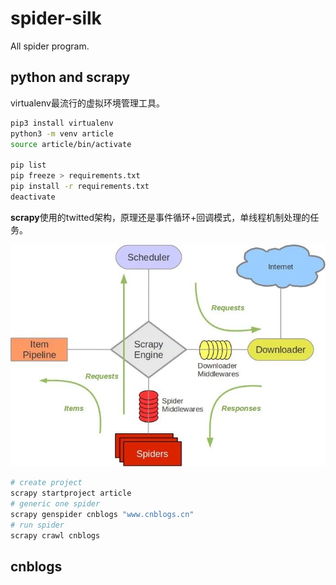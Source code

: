 # spider-silk
All spider program.

## python and scrapy

virtualenv最流行的虚拟环境管理工具。

```bash
pip3 install virtualenv
python3 -m venv article
source article/bin/activate

pip list
pip freeze > requirements.txt
pip install -r requirements.txt
deactivate
```

**scrapy**使用的twitted架构，原理还是事件循环+回调模式，单线程机制处理的任务。

![scrapy](images/scrapy.jpeg)

```bash
# create project
scrapy startproject article
# generic one spider
scrapy genspider cnblogs "www.cnblogs.cn"
# run spider
scrapy crawl cnblogs
```

## cnblogs
